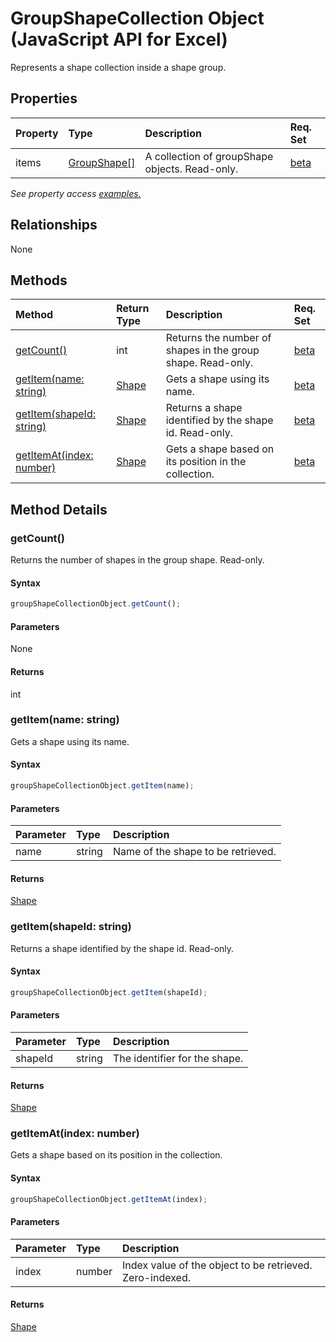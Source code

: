 # GroupShapeCollection Object (JavaScript API for Excel)

Represents a shape collection inside a shape group.

## Properties

| Property	   | Type	|Description| Req. Set|
|:---------------|:--------|:----------|:----|
|items|[GroupShape[]](groupshape.md)|A collection of groupShape objects. Read-only.|[beta](../requirement-sets/excel-api-requirement-sets.md)|

_See property access [examples.](#property-access-examples)_

## Relationships
None


## Methods

| Method		   | Return Type	|Description| Req. Set|
|:---------------|:--------|:----------|:----|
|[getCount()](#getcount)|int|Returns the number of shapes in the group shape. Read-only.|[beta](../requirement-sets/excel-api-requirement-sets.md)|
|[getItem(name: string)](#getitemname-string)|[Shape](shape.md)|Gets a shape using its name.|[beta](../requirement-sets/excel-api-requirement-sets.md)|
|[getItem(shapeId: string)](#getitemshapeid-string)|[Shape](shape.md)|Returns a shape identified by the shape id. Read-only.|[beta](../requirement-sets/excel-api-requirement-sets.md)|
|[getItemAt(index: number)](#getitematindex-number)|[Shape](shape.md)|Gets a shape based on its position in the collection.|[beta](../requirement-sets/excel-api-requirement-sets.md)|

## Method Details


### getCount()
Returns the number of shapes in the group shape. Read-only.

#### Syntax
```js
groupShapeCollectionObject.getCount();
```

#### Parameters
None

#### Returns
int

### getItem(name: string)
Gets a shape using its name.

#### Syntax
```js
groupShapeCollectionObject.getItem(name);
```

#### Parameters
| Parameter	   | Type	|Description|
|:---------------|:--------|:----------|
|name|string|Name of the shape to be retrieved.|

#### Returns
[Shape](shape.md)

### getItem(shapeId: string)
Returns a shape identified by the shape id. Read-only.

#### Syntax
```js
groupShapeCollectionObject.getItem(shapeId);
```

#### Parameters
| Parameter	   | Type	|Description|
|:---------------|:--------|:----------|
|shapeId|string|The identifier for the shape.|

#### Returns
[Shape](shape.md)

### getItemAt(index: number)
Gets a shape based on its position in the collection.

#### Syntax
```js
groupShapeCollectionObject.getItemAt(index);
```

#### Parameters
| Parameter	   | Type	|Description|
|:---------------|:--------|:----------|
|index|number|Index value of the object to be retrieved. Zero-indexed.|

#### Returns
[Shape](shape.md)
